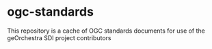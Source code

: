 # ogc-standards
This repository is a cache of OGC standards documents for use of the geOrchestra SDI project contributors
